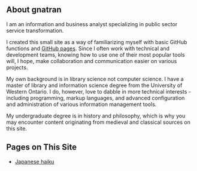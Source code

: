 ## About gnatran

I am an information and business analyst specializing in public sector service transformation.

I created this small site as a way of familiarizing myself with basic GitHub functions and [GitHub pages](https://pages.github.com). Since I often work with technical and development teams, knowing how to use one of their most popular tools will, I hope, make collaboration and communication easier on various projects.

My own background is in library science not computer science. I have a master of library and information science degree from the University of Western Ontario. I do, however, love to dabble in more technical interests - including programming, markup languages, and advanced configuration and administration of various information management tools.

My undergraduate degree is in history and philosophy, which is why you may encounter content originating from medieval and classical sources on this site.

## Pages on This Site

- [Japanese haiku](japanese_haiku.md)
